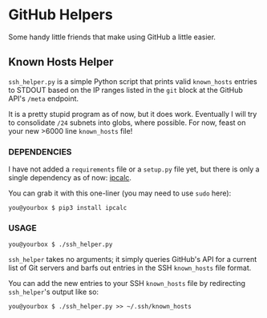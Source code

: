 # GitHub Helpers
Some handy little friends that make using GitHub a little easier.

## Known Hosts Helper
`ssh_helper.py` is a simple Python script that prints valid `known_hosts`
entries to STDOUT based on the IP ranges listed in the `git` block at the
GitHub API's `/meta` endpoint.

It is a pretty stupid program as of now, but it does work.  Eventually I will
try to consolidate `/24` subnets into globs, where possible.  For now, feast on
your new >6000 line `known_hosts` file!

### DEPENDENCIES
I have not added a `requirements` file or a `setup.py` file yet, but there is
only a single dependency as of now: [ipcalc](https://github.com/tehmaze/ipcalc).

You can grab it with this one-liner (you may need to use `sudo` here):
```
you@yourbox $ pip3 install ipcalc
```

### USAGE
```
you@yourbox $ ./ssh_helper.py
```

`ssh_helper` takes no arguments; it simply queries GitHub's API for a current
list of Git servers and barfs out entries in the SSH `known_hosts` file format.

You can add the new entries to your SSH `known_hosts` file by redirecting
`ssh_helper`'s output like so:

```
you@yourbox $ ./ssh_helper.py >> ~/.ssh/known_hosts
```
